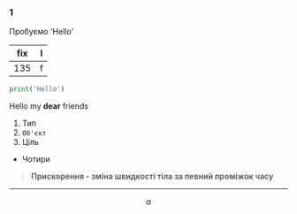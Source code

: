 ### 1
Пробуємо
'Hello'

|fix|l|
|---|-|
135 |f|

```python
print('Hello')
```

Hello my **dear** friends

1. Тип
2. `Об'єкт`
3. Ціль
* Чотири

> **Прискорення - зміна швидкості тіла за певний проміжок часу**

---

$$\alpha$$


